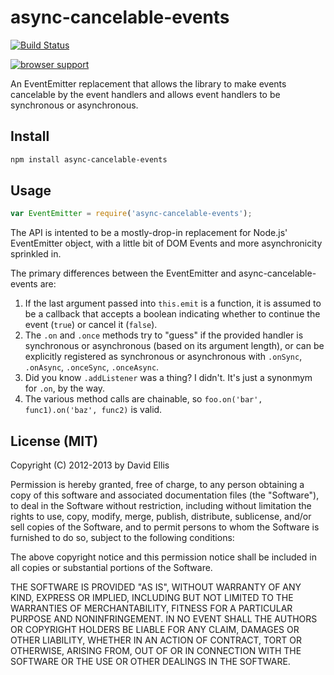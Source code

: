 # async-cancelable-events

[![Build Status](https://travis-ci.org/dfellis/async-cancelable-events.png?branch=master)](https://travis-ci.org/dfellis/async-cancelable-events)

[![browser support](https://ci.testling.com/dfellis/async-cancelable-events.png)](https://ci.testling.com/dfellis/async-cancelable-events)

An EventEmitter replacement that allows the library to make events cancelable by the event handlers and allows event handlers to be synchronous or asynchronous.

## Install

```sh
npm install async-cancelable-events
```

## Usage

```js
var EventEmitter = require('async-cancelable-events');
```

The API is intented to be a mostly-drop-in replacement for Node.js' EventEmitter object, with a little bit of DOM Events and more asynchronicity sprinkled in.

The primary differences between the EventEmitter and async-cancelable-events are:

1. If the last argument passed into ``this.emit`` is a function, it is assumed to be a callback that accepts a boolean indicating whether to continue the event (``true``) or cancel it (``false``).
2. The ``.on`` and ``.once`` methods try to "guess" if the provided handler is synchronous or asynchronous (based on its argument length), or can be explicitly registered as synchronous or asynchronous with ``.onSync``, ``.onAsync``, ``.onceSync``, ``.onceAsync``.
3. Did you know ``.addListener`` was a thing? I didn't. It's just a synonmym for ``.on``, by the way.
4. The various method calls are chainable, so ``foo.on('bar', func1).on('baz', func2)`` is valid.

## License (MIT)

Copyright (C) 2012-2013 by David Ellis

Permission is hereby granted, free of charge, to any person obtaining a copy
of this software and associated documentation files (the "Software"), to deal
in the Software without restriction, including without limitation the rights
to use, copy, modify, merge, publish, distribute, sublicense, and/or sell
copies of the Software, and to permit persons to whom the Software is
furnished to do so, subject to the following conditions:

The above copyright notice and this permission notice shall be included in
all copies or substantial portions of the Software.

THE SOFTWARE IS PROVIDED "AS IS", WITHOUT WARRANTY OF ANY KIND, EXPRESS OR
IMPLIED, INCLUDING BUT NOT LIMITED TO THE WARRANTIES OF MERCHANTABILITY,
FITNESS FOR A PARTICULAR PURPOSE AND NONINFRINGEMENT. IN NO EVENT SHALL THE
AUTHORS OR COPYRIGHT HOLDERS BE LIABLE FOR ANY CLAIM, DAMAGES OR OTHER
LIABILITY, WHETHER IN AN ACTION OF CONTRACT, TORT OR OTHERWISE, ARISING FROM,
OUT OF OR IN CONNECTION WITH THE SOFTWARE OR THE USE OR OTHER DEALINGS IN
THE SOFTWARE.
